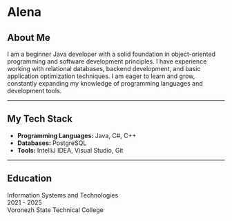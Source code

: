 # Alena  

## About Me  
I am a beginner Java developer with a solid foundation in object-oriented programming and software development principles. I have experience working with relational databases, backend development, and basic application optimization techniques. I am eager to learn and grow, constantly expanding my knowledge of programming languages and development tools.  

---

## My Tech Stack  
- **Programming Languages:** Java, C#, C++  
- **Databases:** PostgreSQL  
- **Tools:** IntelliJ IDEA, Visual Studio, Git  

---

## Education  
Information Systems and Technologies  
2021 - 2025  
Voronezh State Technical College  

